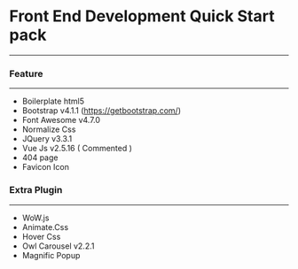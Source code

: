 # Front End Development Quick Start pack
---


### Feature
--- 

* Boilerplate html5
* Bootstrap v4.1.1 (https://getbootstrap.com/)
* Font Awesome v4.7.0
* Normalize Css
* JQuery v3.3.1
* Vue Js v2.5.16 ( Commented )
* 404 page
* Favicon Icon

### Extra Plugin
---

* WoW.js
* Animate.Css
* Hover Css
* Owl Carousel v2.2.1
* Magnific Popup